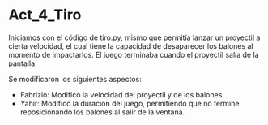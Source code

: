 # Act_4_Tiro

Iniciamos con el código de tiro.py, mismo que permitía lanzar un proyectil a cierta velocidad, el cual tiene la capacidad de desaparecer los balones al momento de impactarlos. El juego terminaba cuando el proyectil salía de la pantalla.

Se modificaron los siguientes aspectos:
* Fabrizio: Modificó la velocidad del proyectil y de los balones
* Yahir: Modificó la duración del juego, permitiendo que no termine reposicionando los balones al salir de la ventana.
